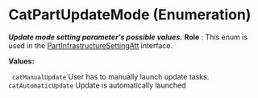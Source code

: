# CatPartUpdateMode (Enumeration)

**_Update mode setting parameter's possible values._**
**Role** : This enum is used in the [PartInfrastructureSettingAtt](../MecModInterfaces/interface_PartInfrastructureSettingAtt_168320.md) interface.

**Values:**

` catManualUpdate`      User has to manually launch update tasks.
` catAutomaticUpdate`      Update is automatically launched